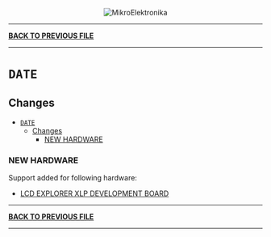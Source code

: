 <p align="center">
  <img src="http://www.mikroe.com/img/designs/beta/logo_small.png?raw=true" alt="MikroElektronika"/>
</p>

---

**[BACK TO PREVIOUS FILE](../changelog.md)**

---

# `DATE`

## Changes

- [`DATE`](#date)
  - [Changes](#changes)
    - [NEW HARDWARE](#new-hardware)

### NEW HARDWARE

Support added for following hardware:

+ [LCD EXPLORER XLP DEVELOPMENT BOARD](https://www.microchip.com/en-us/development-tool/DM240314)

---

**[BACK TO PREVIOUS FILE](../changelog.md)**

---
